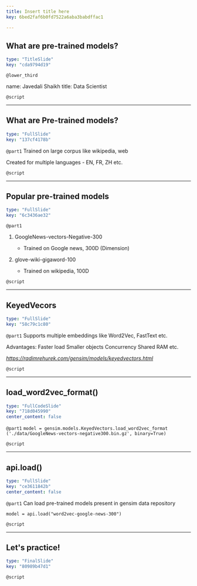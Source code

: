 ```yaml
---
title: Insert title here
key: 6bed2faf6b0fd7522a6aba3babdffac1

---
```

## What are pre-trained models?

```yaml
type: "TitleSlide"
key: "cda9794d19"
```

`@lower_third`

name: Javedali Shaikh
title: Data Scientist


`@script`



---
## What are Pre-trained models?

```yaml
type: "FullSlide"
key: "137cf4178b"
```

`@part1`
Trained on large corpus like wikipedia, web                            

Created for multiple languages - EN, FR, ZH etc.


`@script`



---
## Popular pre-trained models

```yaml
type: "FullSlide"
key: "6c3436ae32"
```

`@part1`
1. GoogleNews-vectors-Negative-300 

      - Trained on Google news, 300D (Dimension)

2. glove-wiki-gigaword-100

      - Trained on wikipedia, 100D


`@script`



---
## KeyedVecors

```yaml
type: "FullSlide"
key: "58c79c1c80"
```

`@part1`
Supports multiple embeddings like Word2Vec, FastText etc.

Advantages:
Faster load
Smaller objects
Concurrency
Shared RAM
etc.

_https://radimrehurek.com/gensim/models/keyedvectors.html_


`@script`



---
## load_word2vec_format()

```yaml
type: "FullCodeSlide"
key: "718d045990"
center_content: false
```

`@part1`
`model = gensim.models.KeyedVectors.load_word2vec_format
         ('./data/GoogleNews-vectors-negative300.bin.gz', binary=True)`


`@script`



---
## api.load()

```yaml
type: "FullSlide"
key: "ce3611842b"
center_content: false
```

`@part1`
Can load pre-trained models present in gensim data repository

`model = api.load("word2vec-google-news-300")`


`@script`



---
## Let's practice!

```yaml
type: "FinalSlide"
key: "80989b47d1"
```

`@script`


